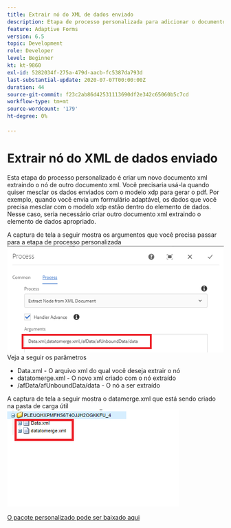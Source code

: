 ```yaml
---
title: Extrair nó do XML de dados enviado
description: Etapa de processo personalizada para adicionar o documento de gravação localizado na pasta de carga útil ao sistema de arquivos
feature: Adaptive Forms
version: 6.5
topic: Development
role: Developer
level: Beginner
kt: kt-9860
exl-id: 5282034f-275a-479d-aacb-fc5387da793d
last-substantial-update: 2020-07-07T00:00:00Z
duration: 44
source-git-commit: f23c2ab86d42531113690df2e342c65060b5c7cd
workflow-type: tm+mt
source-wordcount: '179'
ht-degree: 0%

---
```


# Extrair nó do XML de dados enviado

Esta etapa do processo personalizado é criar um novo documento xml extraindo o nó de outro documento xml. Você precisaria usá-la quando quiser mesclar os dados enviados com o modelo xdp para gerar o pdf. Por exemplo, quando você envia um formulário adaptável, os dados que você precisa mesclar com o modelo xdp estão dentro do elemento de dados. Nesse caso, seria necessário criar outro documento xml extraindo o elemento de dados apropriado.

A captura de tela a seguir mostra os argumentos que você precisa passar para a etapa de processo personalizada
![etapa do processo](assets/create-xml-process-step.png)
Veja a seguir os parâmetros
* Data.xml - O arquivo xml do qual você deseja extrair o nó
* datatomerge.xml - O novo xml criado com o nó extraído
* /afData/afUnboundData/data - O nó a ser extraído


A captura de tela a seguir mostra o datamerge.xml que está sendo criado na pasta de carga útil
![create-xml](assets/create-xml.png)

[O pacote personalizado pode ser baixado aqui](/help/forms/assets/common-osgi-bundles/SetValueApp.core-1.0-SNAPSHOT.jar)
